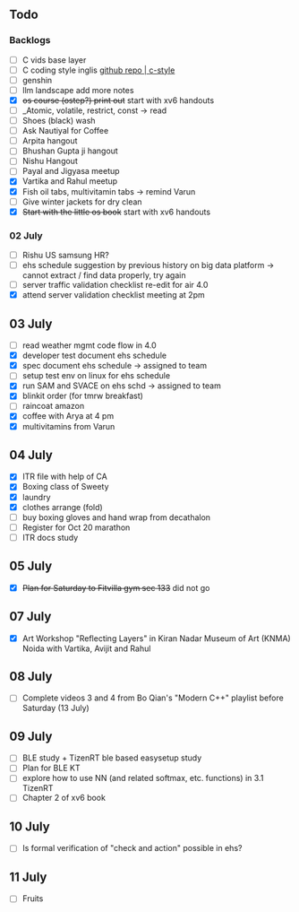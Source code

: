 ## Todo

### Backlogs

- [ ] C vids base layer
- [ ] C coding style inglis [github repo | c-style](https://github.com/mcinglis/c-style)
- [ ] genshin
- [ ] llm landscape add more notes
- [x] ~~os course (ostep?) print out~~ start with xv6 handouts
- [ ] _Atomic, volatile, restrict, const -> read
- [ ] Shoes (black) wash
- [ ] Ask Nautiyal for Coffee
- [ ] Arpita hangout
- [ ] Bhushan Gupta ji hangout
- [ ] Nishu Hangout
- [ ] Payal and Jigyasa meetup
- [x] Vartika and Rahul meetup
- [x] Fish oil tabs, multivitamin tabs -> remind Varun
- [ ] Give winter jackets for dry clean
- [x] ~~Start with the little os book~~ start with xv6 handouts

### 02 July

- [ ] Rishu US samsung HR?
- [ ] ehs schedule suggestion by previous history on big data platform -> cannot extract / find data properly, try again
- [ ] server traffic validation checklist re-edit for air 4.0
- [x] attend server validation checklist meeting at 2pm

## 03 July

- [ ] read weather mgmt code flow in 4.0
- [x] developer test document ehs schedule
- [x] spec document ehs schedule -> assigned to team
- [ ] setup test env on linux for ehs schedule
- [x] run SAM and SVACE on ehs schd -> assigned to team
- [x] blinkit order (for tmrw breakfast)
- [ ] raincoat amazon
- [x] coffee with Arya at 4 pm
- [x] multivitamins from Varun

## 04 July

- [x] ITR file with help of CA
- [x] Boxing class of Sweety
- [x] laundry
- [x] clothes arrange (fold)
- [ ] buy boxing gloves and hand wrap from decathalon
- [ ] Register for Oct 20 marathon
- [ ] ITR docs study

## 05 July

- [x] ~~Plan for Saturday to Fitvilla gym sec 133~~ did not go

## 07 July

- [x]  Art Workshop "Reflecting Layers" in Kiran Nadar Museum of Art (KNMA) Noida with Vartika, Avijit and Rahul

## 08 July

- [ ] Complete videos 3 and 4 from Bo Qian's "Modern C++" playlist before Saturday (13 July)

## 09 July

- [ ] BLE study + TizenRT ble based easysetup study
- [ ] Plan for BLE KT
- [ ] explore how to use NN (and related softmax, etc. functions) in 3.1 TizenRT
- [ ] Chapter 2 of xv6 book

## 10 July

- [ ] Is formal verification of "check and action" possible in ehs?

## 11 July

- [ ] Fruits
